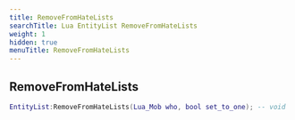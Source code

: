 ```yaml
---
title: RemoveFromHateLists
searchTitle: Lua EntityList RemoveFromHateLists
weight: 1
hidden: true
menuTitle: RemoveFromHateLists
---
```

## RemoveFromHateLists
```lua
EntityList:RemoveFromHateLists(Lua_Mob who, bool set_to_one); -- void
```